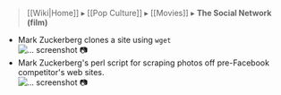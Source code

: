 > [[Wiki|Home]] ▸ [[Pop Culture]] ▸ [[Movies]] ▸ **The Social Network (film)**

* Mark Zuckerberg clones a site using `wget`  
![… screenshot 📷](https://web.archive.org/web/20191110003301if_/https://i.imgur.com/umnUvw6.png)
* Mark Zuckerberg's perl script for scraping photos off pre-Facebook competitor's web sites.  
![… screenshot 📷](https://web.archive.org/web/20191110003719/https://i.imgur.com/sImi0Zr.png)